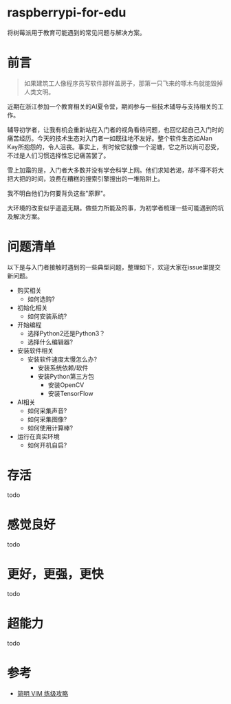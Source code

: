 # raspberrypi-for-edu
将树莓派用于教育可能遇到的常见问题与解决方案。

# 前言
>  如果建筑工人像程序员写软件那样盖房子，那第一只飞来的啄木鸟就能毁掉人类文明。

近期在浙江参加一个教育相关的AI夏令营，期间参与一些技术辅导与支持相关的工作。

辅导初学者，让我有机会重新站在入门者的视角看待问题，也回忆起自己入门时的痛苦经历。今天的技术生态对入门者一如既往地不友好。整个软件生态如Alan Kay所抱怨的，令人沮丧。事实上，有时候它就像一个泥塘，它之所以尚可忍受，不过是人们习惯选择性忘记痛苦罢了。

雪上加霜的是，入门者大多数并没有学会科学上网。他们求知若渴，却不得不将大把大把的时间，浪费在糟糕的搜索引擎搜出的一堆陷阱上。

我不明白他们为何要背负这些"原罪"。

大环境的改变似乎遥遥无期。做些力所能及的事，为初学者梳理一些可能遇到的坑及解决方案。

# 问题清单
以下是与入门者接触时遇到的一些典型问题，整理如下，欢迎大家在issue里提交新问题。

*  购买相关
    *  如何选购?
*  初始化相关
    *  如何安装系统?
*  开始编程
    *  选择Python2还是Python3？
    *  选择什么编辑器?
*  安装软件相关
    *  安装软件速度太慢怎么办?
        *   安装系统依赖/软件
        *  安装Python第三方包
            *  安装OpenCV
            *  安装TensorFlow
*  AI相关
    *  如何采集声音?
    *  如何采集图像?
    *  如何使用计算棒?
*  运行在真实环境
    *  如何开机自启?

# 存活
todo

# 感觉良好
todo

# 更好，更强，更快
todo

# 超能力
todo

# 参考
*  [简明 VIM 练级攻略](https://coolshell.cn/articles/5426.html)
